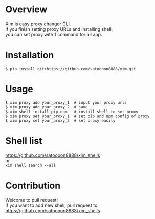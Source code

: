 # Overview
Xim is easy proxy changer CLI.  
If you finish setting proxy URLs and installing shell,  
you can set proxy with 1 command for all app.

# Installation
```shell script
$ pip install git+https://github.com/satoooon8888/xim.git
```

# Usage
```shell script
$ xim proxy add your_proxy_1  # input your proxy urls
$ xim proxy add your_proxy_2  # same
$ xim shell install pip,npm   # install shell to set proxy
$ xim proxy set your_proxy_1  # set pip and npm config of proxy
$ xim proxy set your_proxy_2  # set proxy easily
```

# Shell list
https://github.com/satoooon8888/xim_shells  
or  
`xim shell search --all` 

# Contribution
Welcome to pull request!  
If you want to add new shell, pull request to https://github.com/satoooon8888/xim_shells  
